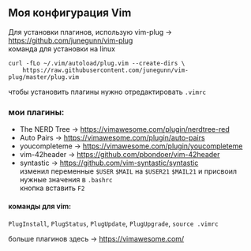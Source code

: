 ## Моя конфигурация Vim  
Для установки плагинов, использую vim-plug -> https://github.com/junegunn/vim-plug  
команда для установки на linux
```
curl -fLo ~/.vim/autoload/plug.vim --create-dirs \
    https://raw.githubusercontent.com/junegunn/vim-plug/master/plug.vim
```
чтобы установить плагины нужно отредактировать `.vimrc`  

### мои плагины:  
* The NERD Tree -> https://vimawesome.com/plugin/nerdtree-red  
* Auto Pairs -> https://vimawesome.com/plugin/auto-pairs  
* youcompleteme -> https://vimawesome.com/plugin/youcompleteme  
* vim-42header -> https://github.com/pbondoer/vim-42header  
* syntastic -> https://github.com/vim-syntastic/syntastic  
изменил переменные `$USER` `$MAIL` на `$USER21` `$MAIL21` и присвоил нужные значения в `.bashrc`  
кнопка вставить `F2`  
#### команды для vim:  
`PlugInstall`, `PlugStatus`, `PlugUpdate`, `PlugUpgrade`, `source .vimrc`  

больше плагинов здесь -> https://vimawesome.com/
